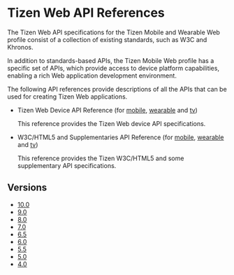 # Tizen Web API References

The Tizen Web API specifications for the Tizen Mobile and Wearable Web profile consist of a collection of existing standards, such as W3C and Khronos.

In addition to standards-based APIs, the Tizen Mobile Web profile has a specific set of APIs, which provide access to device platform capabilities, enabling a rich Web application development environment.

The following API references provide descriptions of all the APIs that can be used for creating Tizen Web applications.

- Tizen Web Device API Reference (for [mobile](latest/device_api/mobile/index.html), [wearable](latest/device_api/wearable/index.html) and [tv](latest/device_api/tv/index.html))

  This reference provides the Tizen Web device API specifications.

- W3C/HTML5 and Supplementaries API Reference (for [mobile](latest/w3c_api/w3c_api_m.html), [wearable](latest/w3c_api/w3c_api_w.html) and [tv](latest/w3c_api/w3c_api_tv.html))

  This reference provides the Tizen W3C/HTML5 and some supplementary API specifications.

## Versions
<ul>
  <li><a href="10.0/device_api/mobile/index.html" target="_blank">10.0</a></li>
  <li><a href="9.0/device_api/mobile/index.html" target="_blank">9.0</a></li>
  <li><a href="8.0/device_api/mobile/index.html" target="_blank">8.0</a></li>
  <li><a href="7.0/device_api/mobile/index.html" target="_blank">7.0</a></li>
  <li><a href="6.5/device_api/mobile/index.html" target="_blank">6.5</a></li>
  <li><a href="6.0/device_api/mobile/index.html" target="_blank">6.0</a></li>
  <li><a href="5.5/device_api/mobile/index.html" target="_blank">5.5</a></li>
  <li><a href="5.0/device_api/mobile/index.html" target="_blank">5.0</a></li>
  <li><a href="4.0/device_api/mobile/index.html" target="_blank">4.0</a></li>
</ul>

